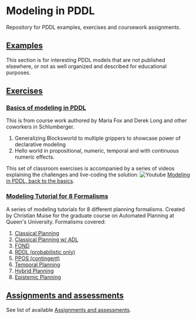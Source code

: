 # Modeling in PDDL

Repository for PDDL examples, exercises and coursework assignments.

## [Examples](/examples/README.md)

This section is for interesting PDDL models that are not published elsewhere, or not as well organized
and described for educational purposes.

## [Exercises](/exercises/README.md)

### [Basics of modeling in PDDL](/exercises/schlumberger/README.md)

This is from course work authored by Maria Fox and Derek Long and other coworkers in Schlumberger.

1. Generalizing Blocksworld to multiple grippers to showcase power of declarative modeling
2. Hello world in propositional, numeric, temporal and with continuous numeric effects.

This set of classroom exercises is accompanied by a series of videos explaining the
challenges and live-coding the solution: ![Youtube](https://www.youtube.com/s/desktop/f2388c5e/img/favicon.ico) [Modeling in PDDL, back to the basics](https://www.youtube.com/playlist?list=PL1Q0jeuU6XppS_r2Sa9fzVanpbXKqLsYS).

### [Modeling Tutorial for 8 Formalisms](/exercises/cisc-813/README.md)

A series of modeling tutorials for 8 different planning formalisms. Created by Christian Muise for the graduate course on Automated Planning at Queen's University. Formalisms covered:

1. [Classical Planning](/exercises/cisc-813/fod)
1. [Classical Planning w/ ADL](/exercises/cisc-813/adl)
1. [FOND](/exercises/cisc-813/fond)
1. [RDDL (probabilistic only)](/exercises/cisc-813/rddl)
1. [PPOS (contingent)](/exercises/cisc-813/ppos)
1. [Temporal Planning](/exercises/cisc-813/temporal)
1. [Hybrid Planning](/exercises/cisc-813/hybrid)
1. [Epistemic Planning](/exercises/cisc-813/epistemic)


## [Assignments and assessments](/assignments/README.md)

See list of available [Assignments and assessments](/assignments/README.md).
